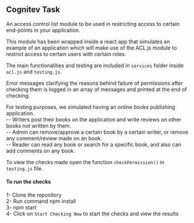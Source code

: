 ## Cognitev Task
An access control list module to be used in restricting access to certain end-points in your application.

This module has been wrapped inside a react app that simulates an example of an application which will make use of the ACL.js module to restrict access to certain users with certain roles.

The main functionalities and testing are included in `services` folder inside `acl.js` and `testing.js`.

Error messages clarifying the reasons behind failure of permissions after checking them is logged in an array of messages and printed at the end of checking.

For testing purposes, we simulated having an online books publishing application.   
-- Writers post their books on the application and write reviews on other books not written by them.   
-- Admin can remove/approve a certain book by a certain writer, or remove any comment/review made on an book.  
-- Reader can read any book or search for a specific book, and also can add comments on any book.  

To view the checks made open the function `checkPermission()` in `testing.js` file.  

#### To run the checks  
1- Clone the repository  
2- Run command npm install  
3- npm start  
4- Click on `Start Checking Now` to start the checks and view the results  